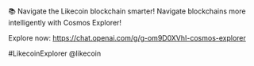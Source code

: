 📚 Navigate the Likecoin blockchain smarter! Navigate blockchains more intelligently with Cosmos Explorer!

Explore now: https://chat.openai.com/g/g-om9D0XVhI-cosmos-explorer

#LikecoinExplorer @likecoin